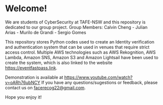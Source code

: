 # Welcome!

We are students of CyberSecurity at TAFE-NSW and this repository is dedicated to our group project.
Group Members:  Calvin Cheng - Julian Arias - Murilo de Grandi - Sergio Gomes

This repository stores Python codes used to create an Identity verification and authentication system that can be used in venues that require strict access control. Multiple AWS technologies such as AWS Rekognition, AWS Lambda, Amazon SNS, Amazon S3 and Amazon Lightsail have been used to create the system, which is also linked to the website https://eventfastpass.link.

Demonstration is available at https://www.youtube.com/watch?v=oARh76ubNCY
If you have any questions/sugestions or feedback, please contact us on facerecog22@gmail.com.

Hope you enjoy it! 
